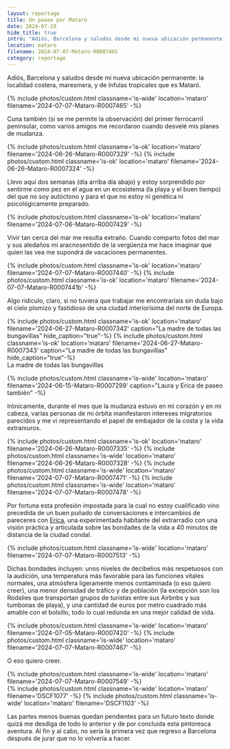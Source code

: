 ```yaml
---
layout: reportage
title: Un paseo por Mataró
date: 2024-07-10
hide_title: true
intro: "Adiós, Barcelona y saludos desde mi nueva ubicación permanente: la localidad costera, maresmera, y de ínfulas tropicales que es Mataró."
location: mataro
filename: 2024-07-07-Mataro-R0007465
category: reportage
---
```


<p>Adiós, Barcelona y saludos desde mi nueva ubicación permanente: la localidad costera, maresmera, y de ínfulas tropicales que es Mataró.</p>

<div class="g">
{% include photos/custom.html classname='is-wide' location='mataro' filename='2024-07-07-Mataro-R0007465' -%}
</div>

<p>Cuna también (si se me permite la observación) del primer ferrocarril peninsular, como varios amigos me recordaron cuando desvelé mis planes de mudanza.</p>

<div class="g">
<div class="h">
{% include photos/custom.html classname='is-ok' location='mataro' filename='2024-06-26-Mataro-R0007329' -%}
{% include photos/custom.html classname='is-ok' location='mataro' filename='2024-06-26-Mataro-R0007324' -%}
</div>
</div>

<p>Llevo aquí dos semanas (día arriba día abajo) y estoy sorprendido por
sentirme como pez en el agua en un ecosistema (la playa y el buen tiempo) del
que no soy autóctono y para el que no estoy ni genética ni psicológicamente
preparado.</p>

<div class="g">
    {% include photos/custom.html classname='is-ok' location='mataro' filename='2024-07-06-Mataro-R0007429' -%}
</div>

<p>Vivir tan cerca del mar me resulta extraño. Cuando comparto fotos del mar y
sus aledaños mi aracnosentido de la vergüenza me hace imaginar que quien las
vea me supondrá de vacaciones permanentes. </p>

<div class="g">
<div class="h">
{% include photos/custom.html classname='is-ok' location='mataro' filename='2024-07-07-Mataro-R0007440' -%}
{% include photos/custom.html classname='is-ok' location='mataro' filename='2024-07-07-Mataro-R0007441b' -%}
</div>
</div>

<p>
    Algo ridículo, claro, si no tuviera que trabajar me encontraríais sin duda bajo el cielo plomizo y
    fastidioso de una ciudad interiorísima del norte de Europa.
</p>

<div class="g with-caption">
<div class="h">
{% include photos/custom.html classname='is-ok' location='mataro' filename='2024-06-27-Mataro-R0007342' caption="La madre de todas las bungavillas" hide_caption="true"-%}
{% include photos/custom.html classname='is-ok' location='mataro' filename='2024-06-27-Mataro-R0007343' caption="La madre de todas las bungavillas" hide_caption="true"-%}
</div>
<figcaption>La madre de todas las bungavillas</figcaption>
</div>

{% include photos/custom.html classname='is-wide' location='mataro' filename='2024-06-15-Mataro-R0007299' caption="Laura y Erica de paseo también" -%}

<p>Irónicamente, durante el mes que la mudanza estuvo en mi corazón y en mi
cabeza, varias personas de mi órbita manifestaron intereses migratorios
parecidos y me vi representando el papel de embajador de la costa y la vida extramuros.</p>

<div class="g">
    {% include photos/custom.html classname='is-ok' location='mataro' filename='2024-06-26-Mataro-R0007335' -%}
    {% include photos/custom.html classname='is-wide' location='mataro' filename='2024-06-26-Mataro-R0007328' -%}
    {% include photos/custom.html classname='is-wide' location='mataro' filename='2024-07-07-Mataro-R0007471' -%}
    {% include photos/custom.html classname='is-wide' location='mataro' filename='2024-07-07-Mataro-R0007478' -%}
</div>

<p>Por fortuna esta profesión impostada para la cual no estoy cualificado vino precedida de un
buen puñado de conversaciones e intercambios de pareceres con <a href="https://www.ericafustero.com">Erica</a>, una
experimentada habitante del extrarradio con una visión práctica y articulada
sobre las bondades de la vida a 40 minutos de distancia de la ciudad condal.</p>

<div class="g">
    {% include photos/custom.html classname='is-wide' location='mataro' filename='2024-07-07-Mataro-R0007513' -%}
</div>

<p>Dichas bondades incluyen: unos niveles de decibelios más respetuosos con la
audición, una temperatura más favorable para las funciones vitales normales,
una atmósfera ligeramente menos contaminada (o eso quiero creer), una menor
densidad de tráfico y de población (la excepción son los Rodalies que
transportan grupos de turistas entre sus Airbnbs y sus tumbonas de playa), y
una cantidad de euros por metro cuadrado más amable con el bolsillo, todo lo
cual redunda en una mejor calidad de vida.</p>

<div class="g">
<div class="h">
{% include photos/custom.html classname='is-wide' location='mataro' filename='2024-07-05-Mataro-R0007420' -%}
{% include photos/custom.html classname='is-wide' location='mataro' filename='2024-07-07-Mataro-R0007467' -%}
</div>
</div>

<p>O eso quiero creer.</p>

<div class="g">
{% include photos/custom.html classname='is-wide' location='mataro' filename='2024-07-07-Mataro-R0007549' -%}
<div class="g">
<div class="h">
{% include photos/custom.html classname='is-wide' location='mataro' filename='DSCF1077' -%}
{% include photos/custom.html classname='is-wide' location='mataro' filename='DSCF1103' -%}
</div>
</div>
</div>

<p>Las partes menos buenas quedan pendientes para un futuro texto
donde quizá me desdiga de todo lo anterior y de por concluida esta pintoresca aventura. 
Al fin y al cabo, no sería la primera vez que regreso a Barcelona después de jurar que no lo volvería a hacer. </p>
